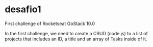 # desafio1
First challenge of Rocketseat GoStack 10.0

In the first challenge, we need to create a CRUD (node.js) to a list of projects that includes an ID, a title and an array of Tasks inside of it.
